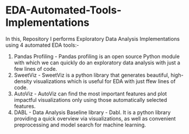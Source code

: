 # EDA-Automated-Tools-Implementations

In this, Repository I performs Exploratory Data Analysis Implementations using 4 automated EDA tools:-
1. Pandas Profiling - Pandas profiling is an open source Python module with which we can quickly do an exploratory data analysis with just a few lines of code.
2. SweetViz - SweetViz is a python library that generates beautiful, high-density visualizations which is useful for EDA with just ffew lines of code.
3. AutoViz - AutoViz can find the most important features and plot impactful visualizations only using those automatically selected features.
4. DABL - Data Analysis Baseline library - Dabl. It is a python library providing a quick overview via visualizations, as well as convenient preprocessing and model search for machine learning.
